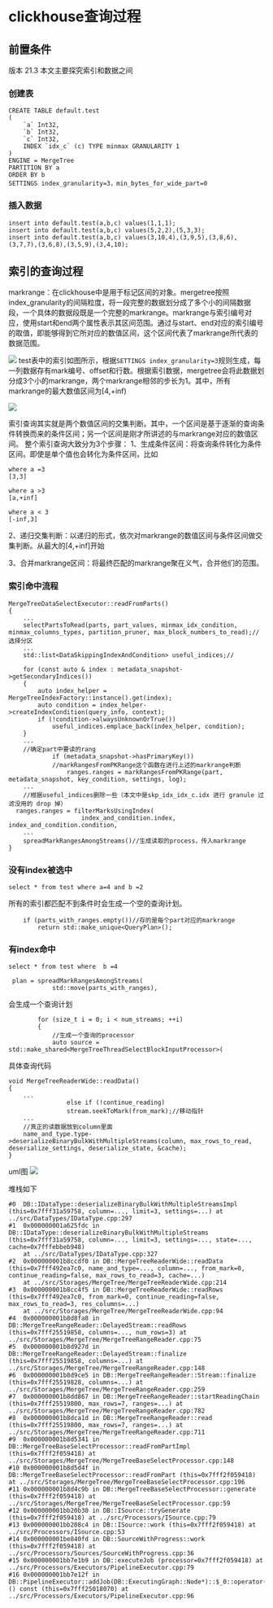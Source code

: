 # clickhouse查询过程
## 前置条件
版本 21.3
本文主要探究索引和数据之间
### 创建表
```
CREATE TABLE default.test
(
    `a` Int32,
    `b` Int32,
    `c` Int32,
    INDEX `idx_c` (c) TYPE minmax GRANULARITY 1
)
ENGINE = MergeTree
PARTITION BY a 
ORDER BY b
SETTINGS index_granularity=3，min_bytes_for_wide_part=0
```
### 插入数据
```
insert into default.test(a,b,c) values(1,1,1);
insert into default.test(a,b,c) values(5,2,2),(5,3,3);
insert into default.test(a,b,c) values(3,10,4),(3,9,5),(3,8,6),(3,7,7),(3,6,8),(3,5,9),(3,4,10);
```

## 索引的查询过程
markrange：在clickhouse中是用于标记区间的对象。mergetree按照index_granularity的间隔粒度，将一段完整的数据划分成了多个小的间隔数据段，一个具体的数据段既是一个完整的markrange。markrange与索引编号对应，使用start和end两个属性表示其区间范围。通过与start、end对应的索引编号的取值，即能够得到它所对应的数值区间，这个区间代表了markrange所代表的数据范围。

![](../images/image-3.png)
test表中的索引如图所示，根据`SETTINGS index_granularity=3`规则生成，每一列数据存有mark编号、offset和行数。根据索引数据，mergetree会将此数据划分成3个小的markrange，两个markrange相邻的步长为1。其中，所有markrange的最大数值区间为[4,+inf)

![](../images/image-8.png)

索引查询其实就是两个数值区间的交集判断。其中，一个区间是基于逐渐的查询条件转换而来的条件区间；另一个区间是刚才所讲述的与markrange对应的数值区间。
整个索引查询大致分为3个步骤：
1、生成条件区间：将查询条件转化为条件区间。即使是单个值也会转化为条件区间，比如
```
where a =3
[3,3]

where a >3
[a,+inf]

where a < 3
[-inf,3]
```
2、递归交集判断：以递归的形式，依次对markrange的数值区间与条件区间做交集判断。从最大的[4,+inf]开始

3、合并markrange区间：将最终匹配的markrange聚在义气，合并他们的范围。

### 索引命中流程
```
MergeTreeDataSelectExecutor::readFromParts()
{
    ...
    selectPartsToRead(parts, part_values, minmax_idx_condition, minmax_columns_types, partition_pruner, max_block_numbers_to_read);//选择分区
    ...
    std::list<DataSkippingIndexAndCondition> useful_indices;//

    for (const auto & index : metadata_snapshot->getSecondaryIndices())
    {
        auto index_helper = MergeTreeIndexFactory::instance().get(index);
        auto condition = index_helper->createIndexCondition(query_info, context);
        if (!condition->alwaysUnknownOrTrue())
            useful_indices.emplace_back(index_helper, condition);
    }
    ...
    //确定part中要读的rang
            if (metadata_snapshot->hasPrimaryKey())
            //markRangesFromPKRange这个函数在进行上述的markrange判断
                ranges.ranges = markRangesFromPKRange(part, metadata_snapshot, key_condition, settings, log);
    ...
    //根据useful_indices删除一些（本文中是skp_idx_idx_c.idx 进行 granule 过滤没用的 drop 掉）
  ranges.ranges = filterMarksUsingIndex(
                    index_and_condition.index, index_and_condition.condition,
    ...
    spreadMarkRangesAmongStreams()//生成读取的process，传入markrange
}
```

### 没有index被选中

`select * from test where a=4 and b =2`

所有的索引都匹配不到条件时会生成一个空的查询计划。
```
    if (parts_with_ranges.empty())//存的是每个part对应的markrange
        return std::make_unique<QueryPlan>();
```

### 有index命中
`select * from test where  b =4 `

```
 plan = spreadMarkRangesAmongStreams(
            std::move(parts_with_ranges),
```
会生成一个查询计划
```
        for (size_t i = 0; i < num_streams; ++i)
        {
            //生成一个查询的processor
            auto source = std::make_shared<MergeTreeThreadSelectBlockInputProcessor>(
```

具体查询代码
```
void MergeTreeReaderWide::readData()
{
    ...
                else if (!continue_reading)
                stream.seekToMark(from_mark);//移动指针
    ...
    //真正的读数据放到column里面
    name_and_type.type->deserializeBinaryBulkWithMultipleStreams(column, max_rows_to_read, deserialize_settings, deserialize_state, &cache);
}
```
uml图
![](../images/image-9.png)

堆栈如下
```
#0  DB::IDataType::deserializeBinaryBulkWithMultipleStreamsImpl (this=0x7fff31a59758, column=..., limit=3, settings=...) at ../src/DataTypes/IDataType.cpp:297
#1  0x000000001a625fdc in DB::IDataType::deserializeBinaryBulkWithMultipleStreams (this=0x7fff31a59758, column=..., limit=3, settings=..., state=..., cache=0x7fffebbeb948)
    at ../src/DataTypes/IDataType.cpp:327
#2  0x000000001b8ccdf0 in DB::MergeTreeReaderWide::readData (this=0x7fff492ea7c0, name_and_type=..., column=..., from_mark=0, continue_reading=false, max_rows_to_read=3, cache=...)
    at ../src/Storages/MergeTree/MergeTreeReaderWide.cpp:214
#3  0x000000001b8cc4f5 in DB::MergeTreeReaderWide::readRows (this=0x7fff492ea7c0, from_mark=0, continue_reading=false, max_rows_to_read=3, res_columns=...)
    at ../src/Storages/MergeTree/MergeTreeReaderWide.cpp:94
#4  0x000000001b8d8fa8 in DB::MergeTreeRangeReader::DelayedStream::readRows (this=0x7fff25519858, columns=..., num_rows=3) at ../src/Storages/MergeTree/MergeTreeRangeReader.cpp:75
#5  0x000000001b8d927d in DB::MergeTreeRangeReader::DelayedStream::finalize (this=0x7fff25519858, columns=...) at ../src/Storages/MergeTree/MergeTreeRangeReader.cpp:148
#6  0x000000001b8d9ce5 in DB::MergeTreeRangeReader::Stream::finalize (this=0x7fff25519828, columns=...) at ../src/Storages/MergeTree/MergeTreeRangeReader.cpp:259
#7  0x000000001b8dd867 in DB::MergeTreeRangeReader::startReadingChain (this=0x7fff25519800, max_rows=7, ranges=...) at ../src/Storages/MergeTree/MergeTreeRangeReader.cpp:782
#8  0x000000001b8dca1d in DB::MergeTreeRangeReader::read (this=0x7fff25519800, max_rows=7, ranges=...) at ../src/Storages/MergeTree/MergeTreeRangeReader.cpp:711
#9  0x000000001b8d5341 in DB::MergeTreeBaseSelectProcessor::readFromPartImpl (this=0x7fff2f059418) at ../src/Storages/MergeTree/MergeTreeBaseSelectProcessor.cpp:148
#10 0x000000001b8d5d4f in DB::MergeTreeBaseSelectProcessor::readFromPart (this=0x7fff2f059418) at ../src/Storages/MergeTree/MergeTreeBaseSelectProcessor.cpp:196
#11 0x000000001b8d4c9b in DB::MergeTreeBaseSelectProcessor::generate (this=0x7fff2f059418) at ../src/Storages/MergeTree/MergeTreeBaseSelectProcessor.cpp:59
#12 0x000000001bb20b30 in DB::ISource::tryGenerate (this=0x7fff2f059418) at ../src/Processors/ISource.cpp:79
#13 0x000000001bb208c4 in DB::ISource::work (this=0x7fff2f059418) at ../src/Processors/ISource.cpp:53
#14 0x000000001be840fd in DB::SourceWithProgress::work (this=0x7fff2f059418) at ../src/Processors/Sources/SourceWithProgress.cpp:36
#15 0x000000001bb7e1b9 in DB::executeJob (processor=0x7fff2f059418) at ../src/Processors/Executors/PipelineExecutor.cpp:79
#16 0x000000001bb7e12f in DB::PipelineExecutor::addJob(DB::ExecutingGraph::Node*)::$_0::operator()() const (this=0x7fff25018070) at ../src/Processors/Executors/PipelineExecutor.cpp:96
```